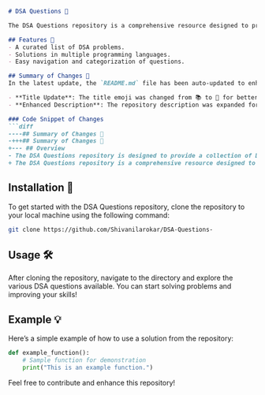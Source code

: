 ```markdown
# DSA Questions 📖

The DSA Questions repository is a comprehensive resource designed to provide a collection of Data Structures and Algorithms (DSA) questions to help you enhance your coding skills and prepare for technical interviews.

## Features 🌟
- A curated list of DSA problems.
- Solutions in multiple programming languages.
- Easy navigation and categorization of questions.

## Summary of Changes 💖
In the latest update, the `README.md` file has been auto-updated to enhance clarity and presentation. Below are the specific changes made:

- **Title Update**: The title emoji was changed from 📚 to 📖 for better representation.
- **Enhanced Description**: The repository description was expanded for clarity.

### Code Snippet of Changes
```diff
----## Summary of Changes 💖
-+++## Summary of Changes 💖
+--- ## Overview
- The DSA Questions repository is designed to provide a collection of Data Structures and Algorithms (DSA) questions to help you enhance your coding skills and prepare for technical interviews.
+ The DSA Questions repository is a comprehensive resource designed to provide a collection of Data Structures and Algorithms (DSA) questions to help you enhance your coding skills and prepare for technical interviews.
```

## Installation 🚀
To get started with the DSA Questions repository, clone the repository to your local machine using the following command:

```bash
git clone https://github.com/Shivanilarokar/DSA-Questions-
```

## Usage 🛠️
After cloning the repository, navigate to the directory and explore the various DSA questions available. You can start solving problems and improving your skills!

## Example 💡
Here’s a simple example of how to use a solution from the repository:

```python
def example_function():
    # Sample function for demonstration
    print("This is an example function.")
```

Feel free to contribute and enhance this repository!
```